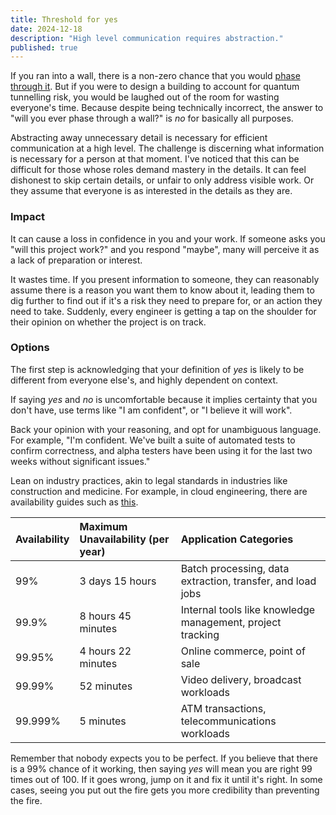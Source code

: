 ```yaml
---
title: Threshold for yes
date: 2024-12-18
description: "High level communication requires abstraction."
published: true
---
```


If you ran into a wall, there is a non-zero chance that you would [phase through it](https://en.wikipedia.org/wiki/Quantum_tunnelling).
But if you were to design a building to account for quantum tunnelling risk, you would be laughed out of the room for wasting everyone's time.
Because despite being technically incorrect, the answer to "will you ever phase through a wall?" is _no_ for basically all purposes.

Abstracting away unnecessary detail is necessary for efficient communication at a high level. The challenge is discerning what information
is necessary for a person at that moment. I've noticed that this can be difficult for those whose roles demand mastery in the details.
It can feel dishonest to skip certain details, or unfair to only address visible work. Or they assume that everyone is as interested in the details as they are.

### Impact

It can cause a loss in confidence in you and your work.
If someone asks you "will this project work?" and you respond "maybe", many will perceive it as a lack of preparation or interest.

It wastes time.
If you present information to someone, they can reasonably assume there is a reason you want them to know about it, leading them to dig further to
find out if it's a risk they need to prepare for, or an action they need to take. Suddenly, every engineer is getting a tap on the shoulder for
their opinion on whether the project is on track.

### Options

The first step is acknowledging that your definition of _yes_ is likely to be different from everyone else's, and highly dependent on context.

If saying _yes_ and _no_ is uncomfortable because it implies certainty that you don't have, use terms like "I am confident", or "I believe it will work".

Back your opinion with your reasoning, and opt for unambiguous language. For example, "I'm confident. We've built a suite of automated tests to confirm
correctness, and alpha testers have been using it for the last two weeks without significant issues."

Lean on industry practices, akin to legal standards in industries like construction and medicine. For example, in cloud engineering, there are
availability guides such as [this](https://docs.aws.amazon.com/wellarchitected/latest/reliability-pillar/availability.html).

| Availability | Maximum Unavailability (per year) | Application Categories                                     |
| :----------- | :-------------------------------- | :--------------------------------------------------------- |
| 99%          | 3 days 15 hours                   | Batch processing, data extraction, transfer, and load jobs |
| 99.9%        | 8 hours 45 minutes                | Internal tools like knowledge management, project tracking |
| 99.95%       | 4 hours 22 minutes                | Online commerce, point of sale                             |
| 99.99%       | 52 minutes                        | Video delivery, broadcast workloads                        |
| 99.999%      | 5 minutes                         | ATM transactions, telecommunications workloads             |

Remember that nobody expects you to be perfect. If you believe that there is a 99% chance of it working, then saying _yes_ will mean you are right 99 times out of 100. If it goes wrong, jump on it and fix it until it's right. In some cases, seeing you put out the fire gets you more credibility than preventing the fire.
